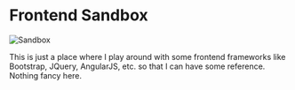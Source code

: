 # Frontend Sandbox
![Sandbox](/resources/images/sandbox-banner.jpg)

This is just a place where I play around with some frontend frameworks like
Bootstrap, JQuery, AngularJS, etc. so that I can have some reference. Nothing
fancy here.
